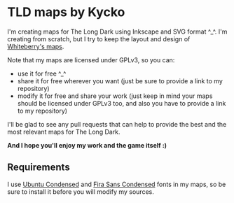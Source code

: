 # TLD maps by Kycko
I'm creating maps for The Long Dark using Inkscape and SVG format ^_^. I'm creating from scratch, but I try to keep the layout and design of [Whiteberry's maps](https://steamcommunity.com/sharedfiles/filedetails/?id=530202531).

Note that my maps are licensed under GPLv3, so you can:
* use it for free ^_^
* share it for free wherever you want (just be sure to provide a link to my repository)
* modify it for free and share your work (just keep in mind your maps should be licensed under GPLv3 too, and also you have to provide a link to my repository)

I'll be glad to see any pull requests that can help to provide the best and the most relevant maps for The Long Dark.

**And I hope you'll enjoy my work and the game itself :)**

## Requirements
I use [Ubuntu Condensed](https://fonts.google.com/specimen/Ubuntu+Condensed) and [Fira Sans Condensed](https://fonts.google.com/specimen/Fira+Sans+Condensed) fonts in my maps, so be sure to install it before you will modify my sources.
